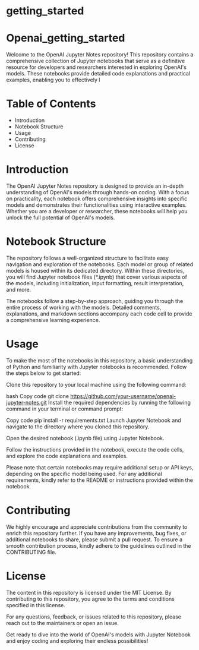 # getting_started
# Openai_getting_started
Welcome to the OpenAI Jupyter Notes repository! 
This repository contains a comprehensive collection of Jupyter notebooks that serve as a definitive resource for developers and researchers interested in exploring OpenAI's models. These notebooks provide detailed code explanations and practical examples, enabling you to effectively l
# Table of Contents
* Introduction
* Notebook Structure
* Usage
* Contributing
* License
# Introduction
The OpenAI Jupyter Notes repository is designed to provide an in-depth understanding of OpenAI's models through hands-on coding. With a focus on practicality, each notebook offers comprehensive insights into specific models and demonstrates their functionalities using interactive examples. Whether you are a developer or researcher, these notebooks will help you unlock the full potential of OpenAI's models.

# Notebook Structure
The repository follows a well-organized structure to facilitate easy navigation and exploration of the notebooks. Each model or group of related models is housed within its dedicated directory. Within these directories, you will find Jupyter notebook files (*.ipynb) that cover various aspects of the models, including initialization, input formatting, result interpretation, and more.

The notebooks follow a step-by-step approach, guiding you through the entire process of working with the models. Detailed comments, explanations, and markdown sections accompany each code cell to provide a comprehensive learning experience.

# Usage
To make the most of the notebooks in this repository, a basic understanding of Python and familiarity with Jupyter notebooks is recommended. Follow the steps below to get started:

Clone this repository to your local machine using the following command:

bash
Copy code
git clone https://github.com/your-username/openai-jupyter-notes.git
Install the required dependencies by running the following command in your terminal or command prompt:

Copy code
pip install -r requirements.txt
Launch Jupyter Notebook and navigate to the directory where you cloned this repository.

Open the desired notebook (.ipynb file) using Jupyter Notebook.

Follow the instructions provided in the notebook, execute the code cells, and explore the code explanations and examples.

Please note that certain notebooks may require additional setup or API keys, depending on the specific model being used. For any additional requirements, kindly refer to the README or instructions provided within the notebook.

# Contributing
We highly encourage and appreciate contributions from the community to enrich this repository further. If you have any improvements, bug fixes, or additional notebooks to share, please submit a pull request. To ensure a smooth contribution process, kindly adhere to the guidelines outlined in the CONTRIBUTING file.

# License
The content in this repository is licensed under the MIT License. By contributing to this repository, you agree to the terms and conditions specified in this license.

For any questions, feedback, or issues related to this repository, please reach out to the maintainers or open an issue.

Get ready to dive into the world of OpenAI's models with Jupyter Notebook and enjoy coding and exploring their endless possibilities!
